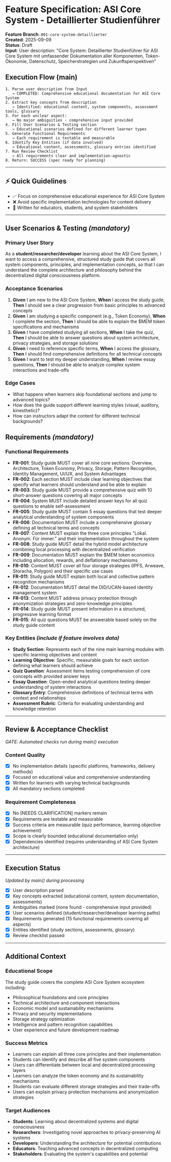 # Feature Specification: ASI Core System - Detaillierter Studienführer

**Feature Branch**: `001-core-system-detaillierter`  
**Created**: 2025-09-09  
**Status**: Draft  
**Input**: User description: "Core System: Detaillierter Studienführer für ASI Core System mit umfassender Dokumentation aller Komponenten, Token-Ökonomie, Datenschutz, Speicherstrategien und Zukunftsperspektiven"

## Execution Flow (main)
```
1. Parse user description from Input
   → COMPLETED: Comprehensive educational documentation for ASI Core System
2. Extract key concepts from description
   → Identified: educational content, system components, assessment tools, glossary
3. For each unclear aspect:
   → No major ambiguities - comprehensive input provided
4. Fill User Scenarios & Testing section
   → Educational scenarios defined for different learner types
5. Generate Functional Requirements
   → Each requirement is testable and measurable
6. Identify Key Entities (if data involved)
   → Educational content, assessments, glossary entries identified
7. Run Review Checklist
   → All requirements clear and implementation-agnostic
8. Return: SUCCESS (spec ready for planning)
```

---

## ⚡ Quick Guidelines
- ✅ Focus on comprehensive educational experience for ASI Core System
- ❌ Avoid specific implementation technologies for content delivery
- 👥 Written for educators, students, and system stakeholders

---

## User Scenarios & Testing *(mandatory)*

### Primary User Story
As a **student/researcher/developer** learning about the ASI Core System, I want to access a comprehensive, structured study guide that covers all system components, principles, and implementation concepts, so that I can understand the complete architecture and philosophy behind the decentralized digital consciousness platform.

### Acceptance Scenarios
1. **Given** I am new to the ASI Core System, **When** I access the study guide, **Then** I should see a clear progression from basic principles to advanced concepts
2. **Given** I am studying a specific component (e.g., Token Economy), **When** I complete the section, **Then** I should be able to explain the $MEM token specifications and mechanisms
3. **Given** I have completed studying all sections, **When** I take the quiz, **Then** I should be able to answer questions about system architecture, privacy strategies, and storage solutions
4. **Given** I need to reference specific terms, **When** I access the glossary, **Then** I should find comprehensive definitions for all technical concepts
5. **Given** I want to test my deeper understanding, **When** I review essay questions, **Then** I should be able to analyze complex system interactions and trade-offs

### Edge Cases
- What happens when learners skip foundational sections and jump to advanced topics?
- How does the guide support different learning styles (visual, auditory, kinesthetic)?
- How can instructors adapt the content for different technical backgrounds?

## Requirements *(mandatory)*

### Functional Requirements
- **FR-001**: Study guide MUST cover all nine core sections: Overview, Architecture, Token Economy, Privacy, Storage, Pattern Recognition, Identity Management, UI/UX, and System Advantages
- **FR-002**: Each section MUST include clear learning objectives that specify what learners should understand and be able to explain
- **FR-003**: Study guide MUST provide a comprehensive quiz with 10 short-answer questions covering all major concepts
- **FR-004**: System MUST include detailed answer keys for all quiz questions to enable self-assessment
- **FR-005**: Study guide MUST contain 5 essay questions that test deeper analytical understanding of system components
- **FR-006**: Documentation MUST include a comprehensive glossary defining all technical terms and concepts
- **FR-007**: Content MUST explain the three core principles "Lokal. Anonym. Für immer." and their implementation throughout the system
- **FR-008**: Study guide MUST detail the hybrid model architecture combining local processing with decentralized verification
- **FR-009**: Documentation MUST explain the $MEM token economics including allocation, rewards, and deflationary mechanisms
- **FR-010**: Content MUST cover all four storage strategies (IPFS, Arweave, Storacha, Polygon) and their specific use cases
- **FR-011**: Study guide MUST explain both local and collective pattern recognition mechanisms
- **FR-012**: Documentation MUST detail the DID/UCAN-based identity management system
- **FR-013**: Content MUST address privacy protection through anonymization strategies and zero-knowledge principles
- **FR-014**: Study guide MUST present information in a structured, progressive learning format
- **FR-015**: All quiz questions MUST be answerable based solely on the study guide content

### Key Entities *(include if feature involves data)*
- **Study Section**: Represents each of the nine main learning modules with specific learning objectives and content
- **Learning Objective**: Specific, measurable goals for each section defining what learners should achieve
- **Quiz Question**: Assessment items testing comprehension of core concepts with provided answer keys
- **Essay Question**: Open-ended analytical questions testing deeper understanding of system interactions
- **Glossary Entry**: Comprehensive definitions of technical terms with context and relationships
- **Assessment Rubric**: Criteria for evaluating understanding and knowledge retention

---

## Review & Acceptance Checklist
*GATE: Automated checks run during main() execution*

### Content Quality
- [x] No implementation details (specific platforms, frameworks, delivery methods)
- [x] Focused on educational value and comprehensive understanding
- [x] Written for learners with varying technical backgrounds
- [x] All mandatory sections completed

### Requirement Completeness
- [x] No [NEEDS CLARIFICATION] markers remain
- [x] Requirements are testable and measurable  
- [x] Success criteria are measurable (quiz performance, learning objective achievement)
- [x] Scope is clearly bounded (educational documentation only)
- [x] Dependencies identified (requires understanding of ASI Core System architecture)

---

## Execution Status
*Updated by main() during processing*

- [x] User description parsed
- [x] Key concepts extracted (educational content, system documentation, assessments)
- [x] Ambiguities marked (none found - comprehensive input provided)
- [x] User scenarios defined (student/researcher/developer learning paths)
- [x] Requirements generated (15 functional requirements covering all aspects)
- [x] Entities identified (study sections, assessments, glossary)
- [x] Review checklist passed

---

## Additional Context

### Educational Scope
The study guide covers the complete ASI Core System ecosystem including:
- Philosophical foundations and core principles
- Technical architecture and component interactions  
- Economic model and sustainability mechanisms
- Privacy and security implementations
- Storage strategy optimization
- Intelligence and pattern recognition capabilities
- User experience and future development roadmap

### Success Metrics
- Learners can explain all three core principles and their implementation
- Students can identify and describe all five system components
- Users can differentiate between local and decentralized processing layers
- Learners can analyze the token economy and its sustainability mechanisms
- Students can evaluate different storage strategies and their trade-offs
- Users can explain privacy protection mechanisms and anonymization strategies

### Target Audiences
- **Students**: Learning about decentralized systems and digital consciousness
- **Researchers**: Investigating novel approaches to privacy-preserving AI systems
- **Developers**: Understanding the architecture for potential contributions
- **Educators**: Teaching advanced concepts in decentralized computing
- **Stakeholders**: Evaluating the system's capabilities and potential
